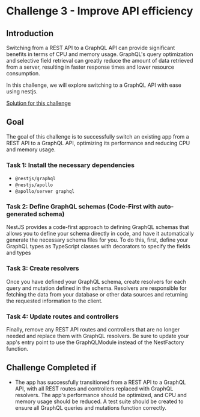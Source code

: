 # Challenge 3 - Improve API efficiency

## Introduction

Switching from a REST API to a GraphQL API can provide significant benefits in terms of CPU and memory usage. GraphQL's query optimization and selective field retrieval can greatly reduce the amount of data retrieved from a server, resulting in faster response times and lower resource consumption. 

In this challenge, we will explore switching to a GraphQL API with ease using nestjs.

[Solution for this challenge](../solutionguide/01-How-to-get-up-to-speed-as-Developer-using-Cloud-Environment-Development-Solution.md)

## Goal 

The goal of this challenge is to successfully switch an existing app from a REST API to a GraphQL API, optimizing its performance and reducing CPU and memory usage.

### Task 1: Install the necessary dependencies

 - `@nestjs/graphql`
 - `@nestjs/apollo` 
 - `@apollo/server graphql`

### Task 2: Define GraphQL schemas (Code-First with auto-generated schema)

NestJS provides a code-first approach to defining GraphQL schemas that allows you to define your schema directly in code, and have it automatically generate the necessary schema files for you. To do this, first, define your GraphQL types as TypeScript classes with decorators to specify the fields and types

### Task 3: Create resolvers

Once you have defined your GraphQL schema, create resolvers for each query and mutation defined in the schema. Resolvers are responsible for fetching the data from your database or other data sources and returning the requested information to the client.


### Task 4: Update routes and controllers

Finally, remove any REST API routes and controllers that are no longer needed and replace them with GraphQL resolvers. Be sure to update your app's entry point to use the GraphQLModule instead of the NestFactory function.


## Challenge Completed if

- The app has successfully transitioned from a REST API to a GraphQL API, with all REST routes and controllers replaced with GraphQL resolvers. The app's performance should be optimized, and CPU and memory usage should be reduced. A test suite should be created to ensure all GraphQL queries and mutations function correctly.

